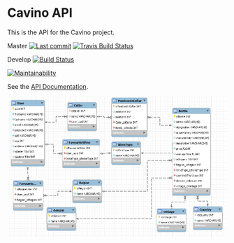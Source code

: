 # Cavino API

This is the API for the Cavino project.

Master [![Last commit](https://badgen.net/github/last-commit/esgi-cavino/api)](https://github.com/esgi-cavino/api) [![Travis Build Status](https://badgen.net/travis/esgi-cavino/api?icon=travis)](https://travis-ci.org/esgi-cavino/api)

Develop [![Build Status](https://travis-ci.org/esgi-cavino/api.svg?branch=develop&)](https://travis-ci.org/esgi-cavino/api)


[![Maintainability](https://api.codeclimate.com/v1/badges/f0ac9b0ae64964902535/maintainability)](https://codeclimate.com/github/esgi-cavino/api/maintainability)


See the [API Documentation](https://esgi-cavino-api.herokuapp.com/api-docs/).

![Schema_de_bdd](https://raw.githubusercontent.com/esgi-cavino/api/master/Schema_bdd.png)